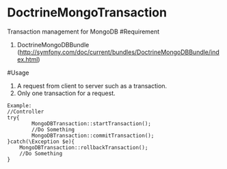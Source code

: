 # DoctrineMongoTransaction
Transaction management for MongoDB
#Requirement
1. DoctrineMongoDBBundle (http://symfony.com/doc/current/bundles/DoctrineMongoDBBundle/index.html)

#Usage
1. A request from client to server such as a transaction.
2. Only one transaction for a request.
```
Example:
//Controller
try{
		MongoDBTransaction::startTransaction();
		//Do Something
		MongoDBTransaction::commitTransaction();
}catch(\Exception $e){
	MongoDBTransaction::rollbackTransaction();
	//Do Something
}

